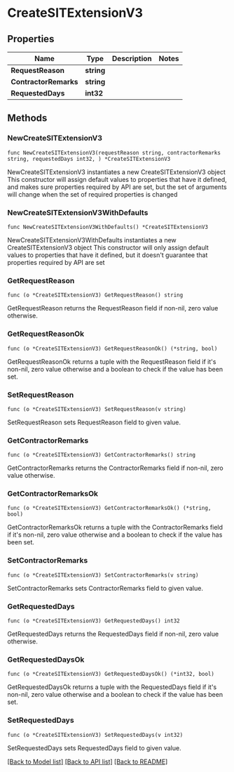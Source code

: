 # CreateSITExtensionV3

## Properties

Name | Type | Description | Notes
------------ | ------------- | ------------- | -------------
**RequestReason** | **string** |  | 
**ContractorRemarks** | **string** |  | 
**RequestedDays** | **int32** |  | 

## Methods

### NewCreateSITExtensionV3

`func NewCreateSITExtensionV3(requestReason string, contractorRemarks string, requestedDays int32, ) *CreateSITExtensionV3`

NewCreateSITExtensionV3 instantiates a new CreateSITExtensionV3 object
This constructor will assign default values to properties that have it defined,
and makes sure properties required by API are set, but the set of arguments
will change when the set of required properties is changed

### NewCreateSITExtensionV3WithDefaults

`func NewCreateSITExtensionV3WithDefaults() *CreateSITExtensionV3`

NewCreateSITExtensionV3WithDefaults instantiates a new CreateSITExtensionV3 object
This constructor will only assign default values to properties that have it defined,
but it doesn't guarantee that properties required by API are set

### GetRequestReason

`func (o *CreateSITExtensionV3) GetRequestReason() string`

GetRequestReason returns the RequestReason field if non-nil, zero value otherwise.

### GetRequestReasonOk

`func (o *CreateSITExtensionV3) GetRequestReasonOk() (*string, bool)`

GetRequestReasonOk returns a tuple with the RequestReason field if it's non-nil, zero value otherwise
and a boolean to check if the value has been set.

### SetRequestReason

`func (o *CreateSITExtensionV3) SetRequestReason(v string)`

SetRequestReason sets RequestReason field to given value.


### GetContractorRemarks

`func (o *CreateSITExtensionV3) GetContractorRemarks() string`

GetContractorRemarks returns the ContractorRemarks field if non-nil, zero value otherwise.

### GetContractorRemarksOk

`func (o *CreateSITExtensionV3) GetContractorRemarksOk() (*string, bool)`

GetContractorRemarksOk returns a tuple with the ContractorRemarks field if it's non-nil, zero value otherwise
and a boolean to check if the value has been set.

### SetContractorRemarks

`func (o *CreateSITExtensionV3) SetContractorRemarks(v string)`

SetContractorRemarks sets ContractorRemarks field to given value.


### GetRequestedDays

`func (o *CreateSITExtensionV3) GetRequestedDays() int32`

GetRequestedDays returns the RequestedDays field if non-nil, zero value otherwise.

### GetRequestedDaysOk

`func (o *CreateSITExtensionV3) GetRequestedDaysOk() (*int32, bool)`

GetRequestedDaysOk returns a tuple with the RequestedDays field if it's non-nil, zero value otherwise
and a boolean to check if the value has been set.

### SetRequestedDays

`func (o *CreateSITExtensionV3) SetRequestedDays(v int32)`

SetRequestedDays sets RequestedDays field to given value.



[[Back to Model list]](../README.md#documentation-for-models) [[Back to API list]](../README.md#documentation-for-api-endpoints) [[Back to README]](../README.md)


